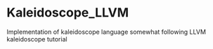 # Kaleidoscope_LLVM
Implementation of kaleidoscope language somewhat following LLVM kaleidoscope tutorial
